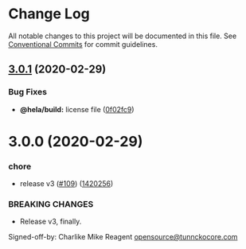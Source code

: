 # Change Log

All notable changes to this project will be documented in this file.
See [Conventional Commits](https://conventionalcommits.org) for commit guidelines.

## [3.0.1](https://github.com/tunnckoCore/hela/compare/@hela/build@3.0.0...@hela/build@3.0.1) (2020-02-29)


### Bug Fixes

* **@hela/build:** license file ([0f02fc9](https://github.com/tunnckoCore/hela/commit/0f02fc9069d5e51d318ed4449e223b773e0c54f0))





# 3.0.0 (2020-02-29)


### chore

* release v3 ([#109](https://github.com/tunnckoCore/hela/issues/109)) ([1420256](https://github.com/tunnckoCore/hela/commit/142025614ed269be06679582a5754c6dbadc6c93))


### BREAKING CHANGES

* Release v3, finally.

Signed-off-by: Charlike Mike Reagent <opensource@tunnckocore.com>
